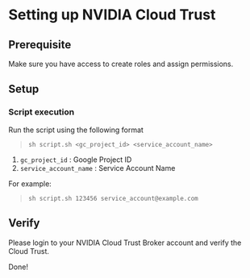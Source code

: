 # Setting up NVIDIA Cloud Trust

## Prerequisite
Make sure you have access to create roles and assign permissions.

## Setup

### Script execution
Run the script using the following format
> `sh script.sh <gc_project_id> <service_account_name>` 

1. `gc_project_id` : Google Project ID
2. `service_account_name` : Service Account Name

For example:
> `sh script.sh 123456 service_account@example.com`

## Verify

Please login to your NVIDIA Cloud Trust Broker account and verify the Cloud Trust.

Done!